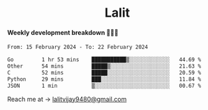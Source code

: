 <h1 align="center">Lalit</h1>

#### Weekly development breakdown 👨🏻‍💻
<!--START_SECTION:waka-->

```txt
From: 15 February 2024 - To: 22 February 2024

Go         1 hr 53 mins    ███████████▒░░░░░░░░░░░░░   44.69 %
Other      54 mins         █████▒░░░░░░░░░░░░░░░░░░░   21.63 %
C          52 mins         █████░░░░░░░░░░░░░░░░░░░░   20.59 %
Python     29 mins         ███░░░░░░░░░░░░░░░░░░░░░░   11.84 %
JSON       1 min           ▒░░░░░░░░░░░░░░░░░░░░░░░░   00.67 %
```

<!--END_SECTION:waka-->

Reach me at → lalitvijay9480@gmail.com
